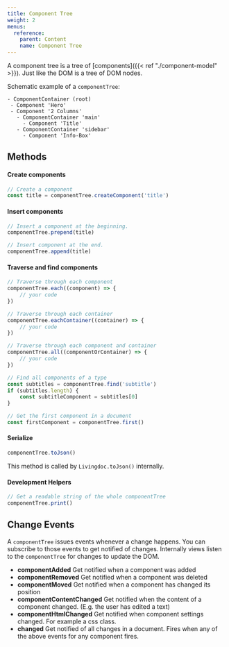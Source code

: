 ```yaml
---
title: Component Tree
weight: 2
menus:
  reference:
    parent: Content
    name: Component Tree
---
```



A component tree is a tree of [components]({{< ref "./component-model" >}}). Just like the DOM is a tree of DOM nodes.

Schematic example of a `componentTree`:

```
- ComponentContainer (root)
 - Component 'Hero'
 - Component '2 Columns'
   - ComponentContainer 'main'
     - Component 'Title'
   - ComponentContainer 'sidebar'
     - Component 'Info-Box'
```

## Methods

#### Create components

```js
// Create a component
const title = componentTree.createComponent('title')
```

#### Insert components

```js
// Insert a component at the beginning.
componentTree.prepend(title)

// Insert component at the end.
componentTree.append(title)
```

#### Traverse and find components

```js
// Traverse through each component
componentTree.each((component) => {
    // your code
})

// Traverse through each container
componentTree.eachContainer((container) => {
    // your code
})

// Traverse through each component and container
componentTree.all((componentOrContainer) => {
    // your code
})

// Find all components of a type
const subtitles = componentTree.find('subtitle')
if (subtitles.length) {
    const subtitleComponent = subtitles[0]
}

// Get the first component in a document
const firstComponent = componentTree.first()
```


#### Serialize

```js
componentTree.toJson()
```

This method is called by `Livingdoc.toJson()` internally.


#### Development Helpers

```js
// Get a readable string of the whole componentTree
componentTree.print()
```


## Change Events

A `componentTree` issues events whenever a change happens. You can subscribe to those events to get notified of changes. Internally views listen to the `componentTree` for changes to update the DOM.


- **componentAdded**
  Get notified when a component was added
- **componentRemoved**
  Get notified when a component was deleted
- **componentMoved**
  Get notified when a component has changed its position
- **componentContentChanged**
  Get notified when the content of a component changed. (E.g. the user has edited a text)
- **componentHtmlChanged**
  Get notified when component settings changed. For example a css class.
- **changed**
  Get notified of all changes in a document. Fires when any of the above events for any component fires.
